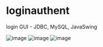 # loginauthent
login GUI - JDBC, MySQL, JavaSwing

![image](https://user-images.githubusercontent.com/91101595/205642685-4e621a8b-2beb-405f-83b5-58bf660fd977.png)
![image](https://user-images.githubusercontent.com/91101595/205642715-05c56d40-d30e-456c-a26d-db0fb48d7eb9.png)
![image](https://user-images.githubusercontent.com/91101595/205642779-cb031750-5af4-486d-b473-524745f63e1a.png)
